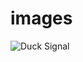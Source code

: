# images

![Duck Signal](https://user-images.githubusercontent.com/100130678/221372466-d472fa58-b833-4d4d-bcd2-f86dfb546d97.jpg)
